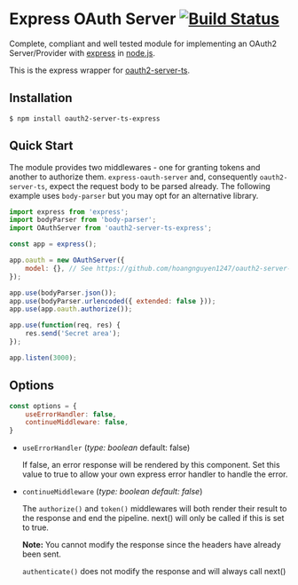 # Express OAuth Server [![Build Status](https://travis-ci.org/oauthjs/express-oauth-server.png?branch=master)](https://travis-ci.org/oauthjs/express-oauth-server)

Complete, compliant and well tested module for implementing an OAuth2 Server/Provider with [express](https://github.com/expressjs/express) in [node.js](http://nodejs.org/).

This is the express wrapper for [oauth2-server-ts](https://github.com/hoangnguyen1247/oauth2-server-ts).

## Installation

    $ npm install oauth2-server-ts-express

## Quick Start

The module provides two middlewares - one for granting tokens and another to authorize them. `express-oauth-server` and, consequently `oauth2-server-ts`, expect the request body to be parsed already.
The following example uses `body-parser` but you may opt for an alternative library.

```js
import express from 'express';
import bodyParser from 'body-parser';
import OAuthServer from 'oauth2-server-ts-express';

const app = express();

app.oauth = new OAuthServer({
    model: {}, // See https://github.com/hoangnguyen1247/oauth2-server-ts for specification
});

app.use(bodyParser.json());
app.use(bodyParser.urlencoded({ extended: false }));
app.use(app.oauth.authorize());

app.use(function(req, res) {
    res.send('Secret area');
});

app.listen(3000);
```

## Options

```js
const options = { 
    useErrorHandler: false, 
    continueMiddleware: false,
}
```
* `useErrorHandler`
(_type: boolean_ default: false)

  If false, an error response will be rendered by this component.
  Set this value to true to allow your own express error handler to handle the error.

* `continueMiddleware`
(_type: boolean default: false_)

  The `authorize()` and `token()` middlewares will both render their 
  result to the response and end the pipeline.
  next() will only be called if this is set to true.

  **Note:** You cannot modify the response since the headers have already been sent.

  `authenticate()` does not modify the response and will always call next()
